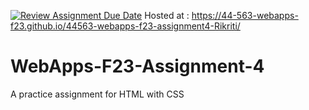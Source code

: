 [![Review Assignment Due Date](https://classroom.github.com/assets/deadline-readme-button-24ddc0f5d75046c5622901739e7c5dd533143b0c8e959d652212380cedb1ea36.svg)](https://classroom.github.com/a/4tKarLeg)
Hosted at : <https://44-563-webapps-f23.github.io/44563-webapps-f23-assignment4-Rikriti/>
# WebApps-F23-Assignment-4
A practice assignment for HTML with CSS
